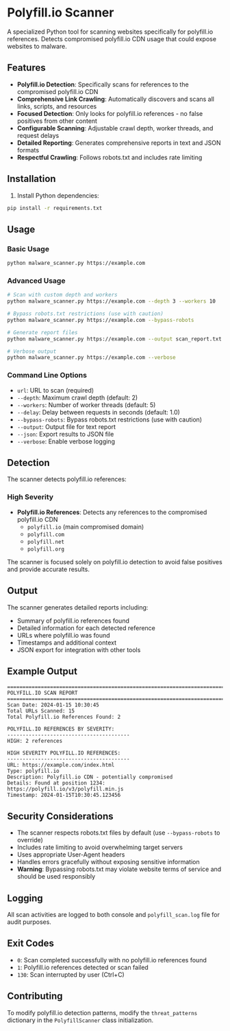 # Polyfill.io Scanner

A specialized Python tool for scanning websites specifically for polyfill.io references. Detects compromised polyfill.io CDN usage that could expose websites to malware.

## Features

- **Polyfill.io Detection**: Specifically scans for references to the compromised polyfill.io CDN
- **Comprehensive Link Crawling**: Automatically discovers and scans all links, scripts, and resources
- **Focused Detection**: Only looks for polyfill.io references - no false positives from other content
- **Configurable Scanning**: Adjustable crawl depth, worker threads, and request delays
- **Detailed Reporting**: Generates comprehensive reports in text and JSON formats
- **Respectful Crawling**: Follows robots.txt and includes rate limiting

## Installation

1. Install Python dependencies:
```bash
pip install -r requirements.txt
```

## Usage

### Basic Usage
```bash
python malware_scanner.py https://example.com
```

### Advanced Usage
```bash
# Scan with custom depth and workers
python malware_scanner.py https://example.com --depth 3 --workers 10

# Bypass robots.txt restrictions (use with caution)
python malware_scanner.py https://example.com --bypass-robots

# Generate report files
python malware_scanner.py https://example.com --output scan_report.txt --json results.json

# Verbose output
python malware_scanner.py https://example.com --verbose
```

### Command Line Options

- `url`: URL to scan (required)
- `--depth`: Maximum crawl depth (default: 2)
- `--workers`: Number of worker threads (default: 5)
- `--delay`: Delay between requests in seconds (default: 1.0)
- `--bypass-robots`: Bypass robots.txt restrictions (use with caution)
- `--output`: Output file for text report
- `--json`: Export results to JSON file
- `--verbose`: Enable verbose logging

## Detection

The scanner detects polyfill.io references:

### High Severity
- **Polyfill.io References**: Detects any references to the compromised polyfill.io CDN
  - `polyfill.io` (main compromised domain)
  - `polyfill.com`
  - `polyfill.net` 
  - `polyfill.org`

The scanner is focused solely on polyfill.io detection to avoid false positives and provide accurate results.

## Output

The scanner generates detailed reports including:

- Summary of polyfill.io references found
- Detailed information for each detected reference
- URLs where polyfill.io was found
- Timestamps and additional context
- JSON export for integration with other tools

## Example Output

```
================================================================================
POLYFILL.IO SCAN REPORT
================================================================================
Scan Date: 2024-01-15 10:30:45
Total URLs Scanned: 15
Total Polyfill.io References Found: 2

POLYFILL.IO REFERENCES BY SEVERITY:
----------------------------------------
HIGH: 2 references

HIGH SEVERITY POLYFILL.IO REFERENCES:
----------------------------------------
URL: https://example.com/index.html
Type: polyfill.io
Description: Polyfill.io CDN - potentially compromised
Details: Found at position 1234: https://polyfill.io/v3/polyfill.min.js
Timestamp: 2024-01-15T10:30:45.123456
```

## Security Considerations

- The scanner respects robots.txt files by default (use `--bypass-robots` to override)
- Includes rate limiting to avoid overwhelming target servers
- Uses appropriate User-Agent headers
- Handles errors gracefully without exposing sensitive information
- **Warning**: Bypassing robots.txt may violate website terms of service and should be used responsibly

## Logging

All scan activities are logged to both console and `polyfill_scan.log` file for audit purposes.

## Exit Codes

- `0`: Scan completed successfully with no polyfill.io references found
- `1`: Polyfill.io references detected or scan failed
- `130`: Scan interrupted by user (Ctrl+C)

## Contributing

To modify polyfill.io detection patterns, modify the `threat_patterns` dictionary in the `PolyfillScanner` class initialization.
